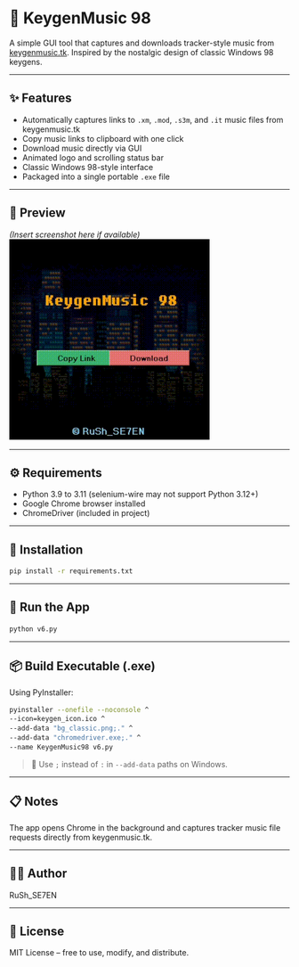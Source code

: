 # 🎵 KeygenMusic 98

A simple GUI tool that captures and downloads tracker-style music from [keygenmusic.tk](https://keygenmusic.tk). Inspired by the nostalgic design of classic Windows 98 keygens.

---

## ✨ Features

- Automatically captures links to `.xm`, `.mod`, `.s3m`, and `.it` music files from keygenmusic.tk
- Copy music links to clipboard with one click
- Download music directly via GUI
- Animated logo and scrolling status bar
- Classic Windows 98-style interface
- Packaged into a single portable `.exe` file

---

## 📸 Preview
*(Insert screenshot here if available)*
![image](logo.gif)

---

## ⚙️ Requirements

- Python 3.9 to 3.11 (selenium-wire may not support Python 3.12+)
- Google Chrome browser installed
- ChromeDriver (included in project)

---

## 🧩 Installation

```bash
pip install -r requirements.txt
```

---

## 🚀 Run the App

```bash
python v6.py
```

---

## 📦 Build Executable (.exe)

Using PyInstaller:

```bash
pyinstaller --onefile --noconsole ^
--icon=keygen_icon.ico ^
--add-data "bg_classic.png;." ^
--add-data "chromedriver.exe;." ^
--name KeygenMusic98 v6.py
```

> 🔸 Use `;` instead of `:` in `--add-data` paths on Windows.

---

## 📋 Notes

The app opens Chrome in the background and captures tracker music file requests directly from keygenmusic.tk.

---

## 👨‍💻 Author

RuSh_SE7EN

---

## 🪪 License

MIT License – free to use, modify, and distribute.



